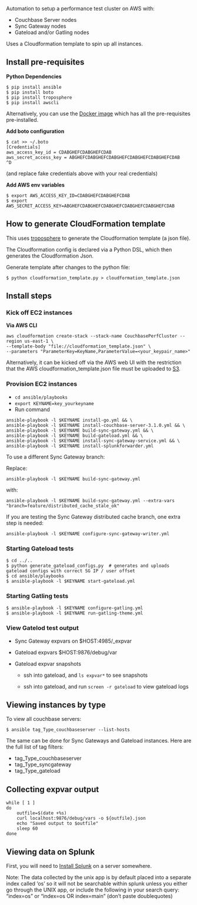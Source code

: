 
Automation to setup a performance test cluster on AWS with:

* Couchbase Server nodes
* Sync Gateway nodes
* Gateload and/or Gatling nodes

Uses a Cloudformation template to spin up all instances.

## Install pre-requisites

**Python Dependencies**

```
$ pip install ansible
$ pip install boto
$ pip install troposphere
$ pip install awscli
```

Alternatively, you can use the [Docker image](https://github.com/couchbaselabs/perfcluster-aws/wiki/Running-under-Docker) which has all the pre-requisites pre-installed.

**Add boto configuration**

```
$ cat >> ~/.boto
[Credentials]
aws_access_key_id = CDABGHEFCDABGHEFCDAB
aws_secret_access_key = ABGHEFCDABGHEFCDABGHEFCDABGHEFCDABGHEFCDAB
^D
```

(and replace fake credentials above with your real credentials)

**Add AWS env variables**

```
$ export AWS_ACCESS_KEY_ID=CDABGHEFCDABGHEFCDAB
$ export AWS_SECRET_ACCESS_KEY=ABGHEFCDABGHEFCDABGHEFCDABGHEFCDABGHEFCDAB
```

## How to generate CloudFormation template

This uses [troposphere](https://github.com/cloudtools/troposphere) to generate the Cloudformation template (a json file).

The Cloudformation config is declared via a Python DSL, which then generates the Cloudformation Json.

Generate template after changes to the python file:

```
$ python cloudformation_template.py > cloudformation_template.json
```

## Install steps

### Kick off EC2 instances

**Via AWS CLI**

```
aws cloudformation create-stack --stack-name CouchbasePerfCluster --region us-east-1 \
--template-body "file://cloudformation_template.json" \
--parameters "ParameterKey=KeyName,ParameterValue=<your_keypair_name>"
```

Alternatively, it can be kicked off via the AWS web UI with the restriction that the AWS cloudformation_template.json file must be uploaded to [S3](http://couchbase-mobile.s3.amazonaws.com/perfcluster-aws/cloudformation_template.json).

### Provision EC2 instances

* `cd ansible/playbooks`
* `export KEYNAME=key_yourkeyname` 
* Run command
```
ansible-playbook -l $KEYNAME install-go.yml && \
ansible-playbook -l $KEYNAME install-couchbase-server-3.1.0.yml && \
ansible-playbook -l $KEYNAME build-sync-gateway.yml && \
ansible-playbook -l $KEYNAME build-gateload.yml && \
ansible-playbook -l $KEYNAME install-sync-gateway-service.yml && \
ansible-playbook -l $KEYNAME install-splunkforwarder.yml
```

To use a different Sync Gateway branch:

Replace:

```
ansible-playbook -l $KEYNAME build-sync-gateway.yml
```

with:

```
ansible-playbook -l $KEYNAME build-sync-gateway.yml --extra-vars "branch=feature/distributed_cache_stale_ok"
```

If you are testing the Sync Gateway distributed cache branch, one extra step is needed:

```
ansible-playbook -l $KEYNAME configure-sync-gateway-writer.yml
```

### Starting Gateload tests

```
$ cd ../..
$ python generate_gateload_configs.py  # generates and uploads gateload configs with correct SG IP / user offset
$ cd ansible/playbooks
$ ansible-playbook -l $KEYNAME start-gateload.yml
```

### Starting Gatling tests

```
$ ansible-playbook -l $KEYNAME configure-gatling.yml
$ ansible-playbook -l $KEYNAME run-gatling-theme.yml
```

### View Gatelod test output

* Sync Gateway expvars on $HOST:4985/_expvar

* Gateload expvars $HOST:9876/debug/var

* Gateload expvar snapshots

    * ssh into gateload, and `ls expvar*` to see snapshots

    * ssh into gateload, and run `screen -r gateload` to view gateload logs

## Viewing instances by type

To view all couchbase servers:

```
$ ansible tag_Type_couchbaseserver --list-hosts
```

The same can be done for Sync Gateways and Gateload instances.  Here are the full list of tag filters:

* tag_Type_couchbaseserver
* tag_Type_syncgateway
* tag_Type_gateload

## Collecting expvar output

```
while [ 1 ]
do
    outfile=$(date +%s)
    curl localhost:9876/debug/vars -o ${outfile}.json
    echo "Saved output to $outfile"
    sleep 60
done
```

## Viewing data on Splunk

First, you will need to [Install Splunk](https://github.com/couchbaselabs/perfcluster-aws/wiki/Setting-up-a-Splunk-Server) on a server somewhere.

Note: The data collected by the unix app is by default placed into a separate index called ‘os’ so it will not be searchable within splunk unless you either go through the UNIX app, or include the following in your search query: “index=os” or “index=os OR index=main” (don’t paste doublequotes)
